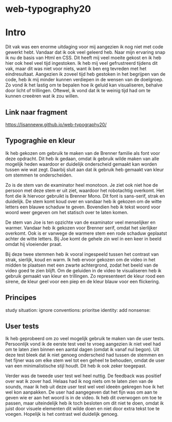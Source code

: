 # web-typography20

# Intro

Dit vak was een enorme uitdaging voor mij aangezien ik nog niet met code gewerkt hebt. Vandaar dat ik ook veel geleerd heb. Naar mijn ervaring snap ik nu de basis van Html en CSS. Dit heeft mij veel moeite gekost en ik heb hier ook heel veel tijd ingestoken. Ik heb mij veel gefrustreerd tijdens dit vak, maar dit was niet voor niets, want ik ben erg tevreden met het eindresultaat. Aangezien ik zoveel tijd heb gestoken in het begrijpen van de code, heb ik mij minder kunnen verdiepen in de wensen van de doelgroep. Zo vond ik het lastig om te bepalen hoe ik geluid kan visualiseren, behalve door licht of trillingen. Oftewel, ik vond dat ik te weinig tijd had om te kunnen creeëren wat ik zou willen.

## Link naar fragment

https://lisanneww.github.io/web-typography20/

## Typograghie en kleur

Ik heb gekozen om gebruik te maken van de Brenner familie als font voor deze opdracht. Dit heb ik gedaan, omdat ik gebruik wilde maken van alle mogelijk heden waardoor er duidelijk onderscheid gemaakt kan worden tussen wie wat zegt. Daarbij sluit aan dat ik gebruik heb gemaakt van kleur om stemmen te onderscheiden. 

Zo is de stem van de examinator heel monotoon. Je ziet ook niet hoe de persoon met deze stem er uit ziet, waardoor het robotachtig overkomt. Het font die ik hiervoor gebruikt is Brenner Mono. Dit font is sans-serif, strak en duidelijk. De stem komt koud over en vandaar heb ik gekozen om de witte letters een blauwe schaduw te geven. Bovendien heb ik tekst woord voor woord weer gegeven om het statisch over te laten komen.

De stem van Joe is ten opzichte van de examinator veel menselijker en warmer. Vandaar heb ik gekozen voor Brenner serif, omdat het sierlijker overkomt. Ook is er vanwege de warmere stem een rode schaduw geplaatst achter de witte letters. Bij Joe komt de gehele zin wel in een keer in beeld omdat hij vloeiender praat. 

Bij deze twee stemmen heb ik vooral ingespeeld tussen het contrast van strak, sierlijk, koud en warm.
Ik heb ervoor gekozen om de video in het midden te plaatsen met een zwarte achtergrond, zodat het beeld van de video goed te zien blijft. Om de geluiden in de video te visualiseren heb ik gebruik gemaakt van kleur en trillingen. Zo representeert de kleur rood een sirene, de kleur geel voor een piep en de kleur blauw voor een flickering. 


## Principes

study situation:
ignore conventions:
prioritse identity:
add nonsense:

## User tests

Ik heb geprobeerd om zo veel mogelijk gebruik te maken van de user tests. Persoonlijk vond ik de eerste test veel te vroeg aangezien ik niet veel had om te laten zien binnen een aantal dagen (omdat ik vanaf nul begon). Uit deze test bleek dat ik niet genoeg onderscheid had tussen de stemmen en het fijner was om elke stem wel tot een geheel te behouden, omdat de user van een minimalistische stijl houdt. Dit heb ik ook zeker toegepast. 

Verder was de tweede user test wel heel nuttig. De feedback was positief over wat ik zover had. Helaas had ik nog niets om te laten zien van de sounds, maar ik heb uit deze user test wel veel ideeën gekregen hoe ik het wel kon aanpakken. De user had aangegeven dat het fijn was om aan te geven wie er aan het woord is in de video. Ik heb dit overwogen om toe te passen, maar uiteindelijk heb ik toch besloten om dit niet te doen, omdat ik juist door visuele elementen dit wilde doen en niet door extra tekst toe te voegen. Hopelijk is het contrast wel duidelijk genoeg. 
